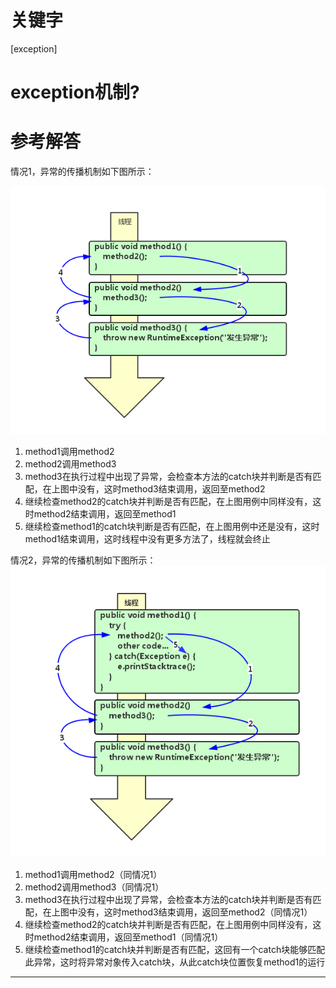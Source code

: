 # 关键字

\[exception\]

# exception机制?

# 参考解答

情况1，异常的传播机制如下图所示：

![](/assets/exception1.png)  
1. method1调用method2  
2. method2调用method3  
3. method3在执行过程中出现了异常，会检查本方法的catch块并判断是否有匹配，在上图中没有，这时method3结束调用，返回至method2  
4. 继续检查method2的catch块并判断是否有匹配，在上图用例中同样没有，这时method2结束调用，返回至method1  
5. 继续检查method1的catch块判断是否有匹配，在上图用例中还是没有，这时method1结束调用，这时线程中没有更多方法了，线程就会终止

情况2，异常的传播机制如下图所示：  
![](/assets/exception2.png)  
1. method1调用method2（同情况1）  
2. method2调用method3（同情况1）  
3. method3在执行过程中出现了异常，会检查本方法的catch块并判断是否有匹配，在上图中没有，这时method3结束调用，返回至method2（同情况1）  
4. 继续检查method2的catch块并判断是否有匹配，在上图用例中同样没有，这时method2结束调用，返回至method1（同情况1）  
5. 继续检查method1的catch块并判断是否有匹配，这回有一个catch块能够匹配此异常，这时将异常对象传入catch块，从此catch块位置恢复method1的运行

---

